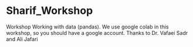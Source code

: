 # Sharif_Workshop
Workshop Working with data (pandas). We use google colab in this workshop, so you should have a google account. Thanks to Dr. Vafaei Sadr and Ali Jafari
